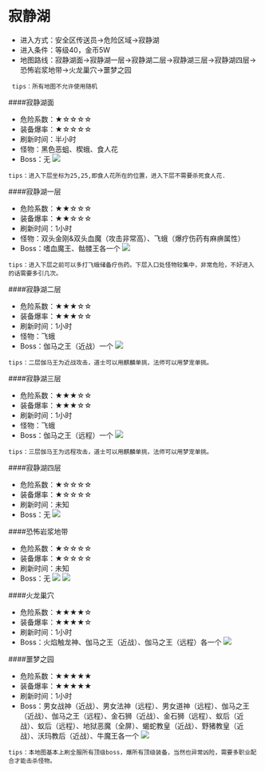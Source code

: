 # 寂静湖

* 进入方式：安全区传送员→危险区域→寂静湖
* 进入条件：等级40，金币5W
* 地图路线：寂静湖面→寂静湖一层→寂静湖二层→寂静湖三层→寂静湖四层→恐怖岩浆地带→火龙巢穴→噩梦之园

```
 tips：所有地图不允许使用随机
```

####寂静湖面
* 危险系数：★☆☆☆☆
* 装备爆率：★☆☆☆☆
* 刷新时间：半小时
* 怪物：黑色恶蛆、楔蛾、食人花
* Boss：无
![](maps/寂静湖面.png)

```
tips：进入下层坐标为25,25,即食人花所在的位置，进入下层不需要杀死食人花.
```

####寂静湖一层
* 危险系数：★★☆☆☆
* 装备爆率：★★☆☆☆
* 刷新时间：1小时
* 怪物：双头金刚&双头血魔（攻击非常高）、飞蛾（爆疗伤药有麻痹属性）
* Boss：嗜血魔王、骷髅王各一个
![](maps/寂静湖一层.png)

```
tips：进入下层之前可以多打飞蛾储备疗伤药。下层入口处怪物较集中，非常危险，不好进入的话需要多引几次。
```

####寂静湖二层
* 危险系数：★★★☆☆
* 装备爆率：★★★☆☆
* 刷新时间：1小时
* 怪物：飞蛾
* Boss：伽马之王（近战）一个
![](maps/寂静湖一层.png)

```
tips：二层伽马王为近战攻击，道士可以用麒麟单挑，法师可以用梦宠单挑。
```

####寂静湖三层
* 危险系数：★★★☆☆
* 装备爆率：★★★☆☆
* 刷新时间：1小时
* 怪物：飞蛾
* Boss：伽马之王（远程）一个
![](maps/寂静湖一层.png)

```
tips：三层伽马王为远程攻击，道士可以用麒麟单挑，法师可以用梦宠单挑。
```

####寂静湖四层
* 危险系数：★☆☆☆☆
* 装备爆率：★☆☆☆☆
* 刷新时间：未知
* Boss：无
![](maps/寂静湖四层.png)

####恐怖岩浆地带
* 危险系数：★☆☆☆☆
* 装备爆率：★☆☆☆☆
* 刷新时间：未知
* Boss：无
![](maps/恐怖岩浆地带1.png)
![](maps/恐怖岩浆地带2.png)

####火龙巢穴
* 危险系数：★★★★☆
* 装备爆率：★★★★☆
* 刷新时间：1小时
* Boss：火焰触龙神、伽马之王（近战）、伽马之王（远程）各一个
![](maps/火龙巢穴1.png)

####噩梦之园
* 危险系数：★★★★★
* 装备爆率：★★★★★
* 刷新时间：1小时
* Boss：男女战神（近战）、男女法神（远程）、男女道神（远程）、伽马之王（近战）、伽马之王（远程）、金石狮（近战）、金石狮（远程）、蚁后（近战）、蚁后（远程）、地狱恶魔（全屏）、蝎蛇教皇（近战）、野猪教皇（近战）、沃玛教后（近战）、牛魔王各一个
![](maps/噩梦之园.png)

```
tips：本地图基本上刷全服所有顶级boss，爆所有顶级装备，当然也异常凶险，需要多职业配合才能击杀怪物。
```



















